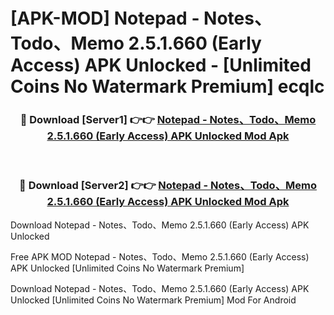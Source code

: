 # [APK-MOD] Notepad - Notes、Todo、Memo 2.5.1.660 (Early Access) APK Unlocked - [Unlimited Coins No Watermark Premium] ecqlc



<div align="center">
<h3>🔴 Download [Server1] 👉👉 <a href="https://momento.my/?title=Notepad_-_Notes、Todo、Memo_2.5.1.660_(Early_Access)_APK_Unlocked">Notepad - Notes、Todo、Memo 2.5.1.660 (Early Access) APK Unlocked Mod Apk</a></h3><br>

<h3>🔴 Download [Server2] 👉👉 <a href="https://momento.my/?title=Notepad_-_Notes、Todo、Memo_2.5.1.660_(Early_Access)_APK_Unlocked">Notepad - Notes、Todo、Memo 2.5.1.660 (Early Access) APK Unlocked Mod Apk</a></h3>
</div>



Download Notepad - Notes、Todo、Memo 2.5.1.660 (Early Access) APK Unlocked 

Free APK MOD Notepad - Notes、Todo、Memo 2.5.1.660 (Early Access) APK Unlocked [Unlimited Coins No Watermark Premium]

Download Notepad - Notes、Todo、Memo 2.5.1.660 (Early Access) APK Unlocked [Unlimited Coins No Watermark Premium] Mod For Android
